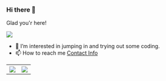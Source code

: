 ### Hi there 👋
Glad you'r here!<br>
<!--![](https://visitor-badge.glitch.me/badge?page_id=sandeepb20) <br> -->
![](https://komarev.com/ghpvc/?username=its-me-navee&label=PROFILE+VIEWS&color=blue&style=plastic)<br>
<!--
**sandeepb20/sandeepb20** is a ✨ _special_ ✨ repository because its `README.md` (this file) appears on your GitHub profile.

Here are some ideas to get you started:

- 🔭 I’m currently working on ...
- 🌱 I’m currently learning ...
- 👯 I’m looking to collaborate on ...
- 🤔 I’m looking for help with ...
- 💬 Ask me about ...
- 📫 How to reach me: ...
- 😄 Pronouns: ...
- ⚡ Fun fact: ...
-->
 
- 🔭 I’m interested in jumping in and trying out some coding.
- 📫 How to reach me [Contact Info](https://its-me-navee.github.io/#contact)

<table style="width:100%">
  <tr>
    <th><img src="https://github-readme-stats.vercel.app/api?username=its-me-navee&show_icons=true&hide_border=true&hide=issues&theme=shadow_green" /></th>
   <th><img src="https://github-readme-stats.vercel.app/api/top-langs/?username=its-me-navee&layout=compact&langs_count=8" /></th> 
   
  </tr>
</table>
